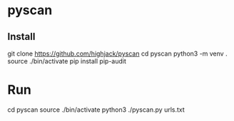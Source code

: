 # pyscan

## Install
git clone https://github.com/highjack/pyscan
cd pyscan
python3 -m venv .
source ./bin/activate
pip install pip-audit

# Run
cd pyscan
source ./bin/activate
python3 ./pyscan.py urls.txt
